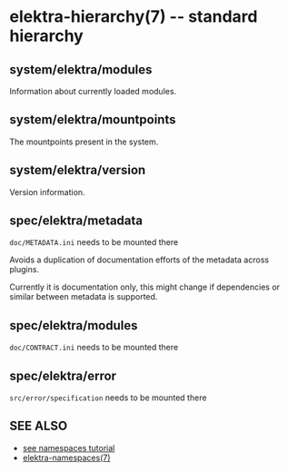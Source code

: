 elektra-hierarchy(7) -- standard hierarchy
==========================================

## system/elektra/modules

Information about currently loaded modules.


## system/elektra/mountpoints

The mountpoints present in the system.


## system/elektra/version

Version information.


## spec/elektra/metadata

`doc/METADATA.ini` needs to be mounted there

Avoids a duplication of documentation efforts of the metadata across plugins.

Currently it is documentation only, this might change if dependencies or similar
between metadata is supported.


## spec/elektra/modules

`doc/CONTRACT.ini` needs to be mounted there


## spec/elektra/error

`src/error/specification` needs to be mounted there

## SEE ALSO

- [see namespaces tutorial](/doc/tutorials/namespaces.md)
- [elektra-namespaces(7)](elektra-namespaces.md)
